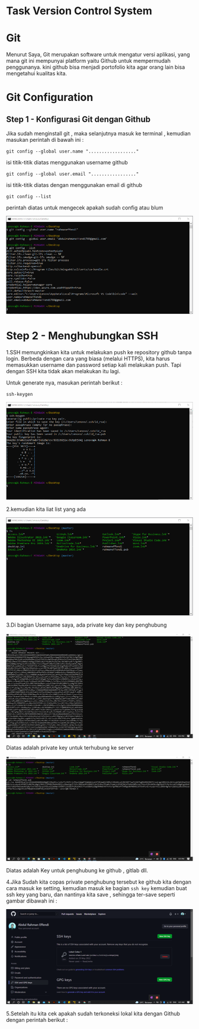 # Task Version Control System

# Git
Menurut Saya, Git merupakan software untuk mengatur versi aplikasi, yang mana git ini mempunyai platform yaitu Github untuk mempermudah penggunanya. kini github bisa menjadi portofolio kita agar orang lain bisa mengetahui kualitas kita.

# Git Configuration 

## Step 1 - Konfigurasi Git dengan Github
Jika sudah menginstall git , maka selanjutnya masuk ke terminal , kemudian masukan perintah di bawah ini :

```
git config --global user.name ".................."
```

isi titik-titik diatas menggunakan username github 

```
git config --global user.email "................."
```

isi titik-titik diatas dengan menggunakan email di github

```
git config --list
```

perintah diatas untuk mengecek apakah sudah config atau blum 

![Img 1](assets/1.png)



# Step 2 - Menghubungkan SSH

1.SSH memungkinkan kita untuk melakukan push ke repository github tanpa login. Berbeda dengan cara yang biasa (melalui HTTPS), kita harus memasukkan username dan password setiap kali melakukan push. Tapi dengan SSH kita tidak akan melakukan itu lagi.

Untuk generate nya, masukan perintah berikut :

```
ssh-keygen
```

![Img 1](assets/2.png)

2.kemudian kita liat list yang ada 

![Img 1](assets/3.png)

3.Di bagian Username saya, ada private key dan key penghubung 

![Img 1](assets/4.png)

Diatas adalah private key untuk terhubung ke server

![Img 1](assets/5.png)

Diatas adalah Key untuk penghubung ke github , gitlab dll.

4.Jika Sudah kita copas private penghubung tersebut ke github kita dengan cara masuk ke setting, kemudian masuk ke bagian ``` ssh key ``` kemudian buat ssh key yang baru, dan nantinya kita save , sehingga ter-save seperti gambar dibawah ini :

![Img 1](assets/6.png)

5.Setelah itu kita cek apakah sudah terkoneksi lokal kita dengan Github dengan perintah berikut :

```

```















